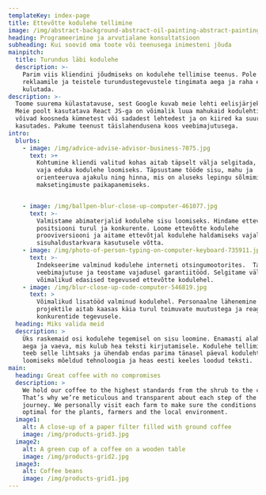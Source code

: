 ```yaml
---
templateKey: index-page
title: Ettevõtte kodulehe tellimine
image: /img/abstract-background-abstract-oil-painting-abstract-painting-1629236.jpg
heading: Programeerimine ja arvutialane konsultatsioon
subheading: Kui soovid oma toote või teenusega inimesteni jõuda
mainpitch:
  title: Turundus läbi kodulehe
  description: >-
    Parim viis kliendini jõudmiseks on kodulehe tellimise teenus. Pole vaja
    reklaamile ja teistele turundustegevustele tingimata aega ja raha enam
    kulutada.
description: >-
  Toome suurema külastatavuse, sest Google kuvab meie lehti eelisjärjekorras.
  Meie poolt kasutatava React JS-ga on võimalik luua mahukaid kodulehti, mis
  võivad koosneda kümnetest või sadadest lehtedest ja on kiired ka suuri pilte
  kasutades. Pakume teenust täislahendusena koos veebimajutusega.
intro:
  blurbs:
    - image: /img/advice-advise-advisor-business-7075.jpg
      text: >+
        Kohtumine kliendi valitud kohas aitab täpselt välja selgitada, mida on
        vaja eduka kodulehe loomiseks. Täpsustame tööde sisu, mahu ja
        orienteeruva ajakulu ning hinna, mis on aluseks lepingu sõlmimiseks ja
        maksetingimuste paikapanemiseks.


    - image: /img/ballpen-blur-close-up-computer-461077.jpg
      text: >-
        Valmistame abimaterjalid kodulehe sisu loomiseks. Hindame ettevõtte
        positsiooni turul ja konkurente. Loome ettevõtte kodulehe
        prooviversiooni ja aitame ettevõtjal kodulehe haldamiseks vajaliku
        sisuhaldustarkvara kasutusele võtta.
    - image: /img/photo-of-person-typing-on-computer-keyboard-735911.jpg
      text: >-
        Indekseerime valminud kodulehe interneti otsingumootorites.  Tagame
        veebimajutuse ja teostame vajadusel garantiitööd. Selgitame välja
        võimalikud edasised tegevused ettevõtte kodulehel.
    - image: /img/blur-close-up-code-computer-546819.jpg
      text: >
        Võimalikud lisatööd valminud kodulehel. Personaalne lähenemine igale
        projektile aitab kaasas käia turul toimuvate muutustega ja reageerida
        konkurentide tegevusele.       
  heading: Miks valida meid
  description: >
    Üks raskemaid osi kodulehe tegemisel on sisu loomine. Enamasti alahinnatakse
    aega ja vaeva, mis kulub hea teksti kirjutamisele. Kodulehe tellimise teenus
    teeb selle lihtsaks ja ühendab endas parima tänasel päeval kodulehtede
    loomiseks mõeldud tehnoloogia ja heas eesti keeles loodud teksti.
main:
  heading: Great coffee with no compromises
  description: >
    We hold our coffee to the highest standards from the shrub to the cup.
    That’s why we’re meticulous and transparent about each step of the coffee’s
    journey. We personally visit each farm to make sure the conditions are
    optimal for the plants, farmers and the local environment.
  image1:
    alt: A close-up of a paper filter filled with ground coffee
    image: /img/products-grid3.jpg
  image2:
    alt: A green cup of a coffee on a wooden table
    image: /img/products-grid2.jpg
  image3:
    alt: Coffee beans
    image: /img/products-grid1.jpg
---
```


